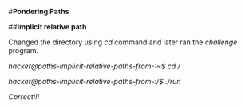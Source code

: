 #**Pondering Paths**

##**Implicit relative path**

Changed the directory using _cd_ command and later ran the _challenge_ program.  

_hacker@paths-implicit-relative-paths-from-:~$ cd /_

_hacker@paths-implicit-relative-paths-from-:/$ ./run_

_Correct!!!_
